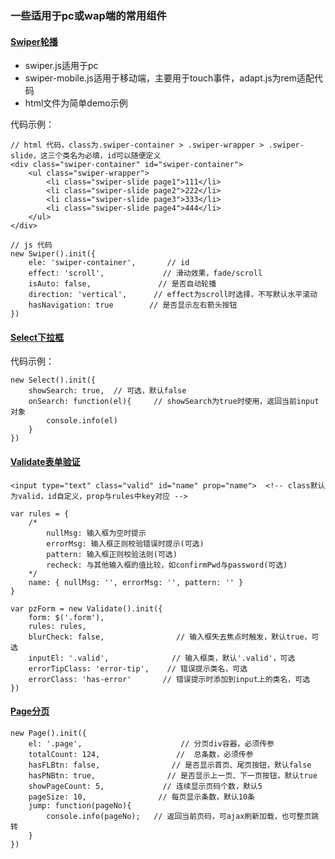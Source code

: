 
### 一些适用于pc或wap端的常用组件


#### [Swiper轮播](https://estherji.github.io/components/src/swiper/swiper.html)

- swiper.js适用于pc
- swiper-mobile.js适用于移动端，主要用于touch事件，adapt.js为rem适配代码
- html文件为简单demo示例

代码示例：
```
// html 代码，class为.swiper-container > .swiper-wrapper > .swiper-slide，这三个类名为必填，id可以随便定义
<div class="swiper-container" id="swiper-container">
	<ul class="swiper-wrapper">
		<li class="swiper-slide page1">111</li>
		<li class="swiper-slide page2">222</li>
		<li class="swiper-slide page3">333</li>
		<li class="swiper-slide page4">444</li>
	</ul>
</div>

// js 代码
new Swiper().init({
	ele: 'swiper-container',       // id
	effect: 'scroll',             // 滑动效果，fade/scroll
	isAuto: false,            	 // 是否自动轮播
	direction: 'vertical',    	// effect为scroll时选择，不写默认水平滚动
	hasNavigation: true        // 是否显示左右箭头按钮
})

```

#### [Select下拉框](https://estherji.github.io/components/src/select/index.html)

代码示例：
```
new Select().init({
	showSearch: true,  // 可选，默认false
	onSearch: function(el){     // showSearch为true时使用，返回当前input对象
		console.info(el)
	}
})
```

#### [Validate表单验证](https://estherji.github.io/components/src/validate/index.html)

```
<input type="text" class="valid" id="name" prop="name">  <!-- class默认为valid，id自定义，prop与rules中key对应 -->

var rules = {
	/*
		nullMsg: 输入框为空时提示
		errorMsg: 输入框正则校验错误时提示(可选)
		pattern: 输入框正则校验法则(可选)
		recheck: 与其他输入框的值比较，如confirmPwd与password(可选)
	*/
	name: { nullMsg: '', errorMsg: '', pattern: '' }    
}

var pzForm = new Validate().init({
	form: $('.form'),
	rules: rules,
	blurCheck: false,   			 // 输入框失去焦点时触发，默认true，可选
	inputEl: '.valid',  			// 输入框类，默认'.valid'，可选
	errorTipClass: 'error-tip',    // 错误提示类名，可选
	errorClass: 'has-error'       // 错误提示时添加到input上的类名，可选
})
```

#### [Page分页](https://estherji.github.io/components/src/page/index.html)
```
new Page().init({
    el: '.page',                      // 分页div容器，必须传参
    totalCount: 124,                 //  总条数，必须传参
    hasFLBtn: false,                // 是否显示首页、尾页按钮，默认false
    hasPNBtn: true,                // 是否显示上一页、下一页按钮，默认true
    showPageCount: 5,             // 连续显示页码个数，默认5
    pageSize: 10,                // 每页显示条数，默认10条 
    jump: function(pageNo){
        console.info(pageNo);   // 返回当前页码，可ajax刷新加载，也可整页跳转
    }
})
```